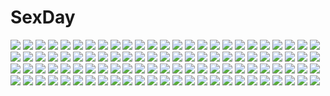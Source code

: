# SexDay
![](https://konachan.com/jpeg/a02cd82febf0ca7ab85ce44c3d5c5845/Konachan.com%20-%20292781%202girls%20boots%20candy%20cape%20chibi%20choker%20cosplay%20gloves%20green_hair%20halloween%20hat%20long_hair%20mask%20orange%20pink_eyes%20pink_hair%20shirosato%20skirt%20touhou.jpg)
![](https://konachan.com/image/37c7477f6d80226c394bb89e879b2bfb/Konachan.com%20-%20142767%20barefoot%20drink%20food%20ice_cream%20kuri_dora%20purple_hair%20red_eyes%20short_hair%20touhou%20yasaka_kanako.jpg)
![](https://konachan.com/image/815cb400b9032dfedf09ea1b42adf531/Konachan.com%20-%20230758%20hardgore_alice%20hatoda_ako%20himekawa_koyuki%20hk_%28zxd0554%29%20mahou_shoujo_ikusei_keikaku.jpg)
![](https://konachan.com/image/b13dbbd2b7bef0d32b50eab52fe3cdaf/Konachan.com%20-%20269774%202girls%20ass%20blonde_hair%20blue_eyes%20blue_hair%20blush%20brown_eyes%20cure_black%20cure_white%20dress%20long_hair%20n.g.%20panties%20precure%20short_hair%20underwear.jpg)
![](https://konachan.com/image/d13a09060bef0739aa99ee58b54660dc/Konachan.com%20-%2013489%20animal%20black_hair%20blonde_hair%20building%20clouds%20gloves%20group%20hat%20long_hair%20male%20nami%20nico_robin%20one_piece%20roronoa_zoro%20sanji%20short_hair%20usopp.jpg)
![](https://konachan.com/jpeg/042d0e8cb78cf06226c4d293bcb16831/Konachan.com%20-%20116599%20black_hair%20fingering%20game_cg%20kamishiro_honoka%20love_2_quad%20marmalade%20masturbation%20naruse_hirofumi%20panties%20pantyhose%20school_uniform%20underwear.jpg)
![](https://konachan.com/image/0bfff24de5ed26998682d203f792ab3a/Konachan.com%20-%20189501%20barefoot%20brown_hair%20dress%20long_hair%20original%20throtem.jpg)
![](https://konachan.com/image/9d42169ecb7bef7ef9a260b10e1e406a/Konachan.com%20-%20291343%20bow%20demon%20epic7%20fang%20gradient%20gray_hair%20headband%20horns%20kneehighs%20loli%20long_hair%20peachpa%20pointed_ears%20red_eyes%20skirt%20tail%20twintails%20white.jpg)
![](https://konachan.com/jpeg/6bd57cf6c1e0697b7bddc792a608c7ad/Konachan.com%20-%20161393%20black_hair%20blonde_hair%20blue_eyes%20brown_hair%20flowers%20green_eyes%20group%20key%20purple_eyes%20red_eyes%20rewrite%20senri_akane%20visualart%20white_hair%20yellow_eyes.jpg)
![](https://konachan.com/image/f177fe5a1529c6405a24819ad61c10f2/Konachan.com%20-%2058550%20beatmania%20blue_eyes%20kinoshita_ichi%20pink_hair%20watermark%20wink.jpg)
![](https://konachan.com/jpeg/485b777d958631a32343a2f939bed23c/Konachan.com%20-%20307039%20annyeongbangawo%20blade_%26_soul%20blue_eyes%20breasts%20brown_hair%20horns%20nipples%20nude%20tail.jpg)
![](https://konachan.com/image/f3e5cfd0312f0ba1ae69e6a35ec343b8/Konachan.com%20-%20106739%20animal_ears%20tagme%20tail%20taka_tony%20third-party_edit.jpg)
![](https://konachan.com/image/dd9df42a93cc15a64071145fe7a2d042/Konachan.com%20-%20249455%20animal%20brown_hair%20fish%20gengetsu_chihiro%20hakurei_reimu%20japanese_clothes%20miko%20red_eyes%20short_hair%20touhou.jpg)
![](https://konachan.com/jpeg/c9cc4a22e1072dc122223336545748d8/Konachan.com%20-%20268069%20animal_ears%20anthropomorphism%20azur_lane%20blue_eyes%20foxgirl%20gloves%20gray_hair%20japanese_clothes%20kawakaze_%28azur_lane%29%20long_hair%20nagishiro_mito%20sword%20weapon.jpg)
![](https://konachan.com/image/428645231fee0fc2b4006949caadc3cb/Konachan.com%20-%2087188%20animal%20animal_ears%20bird%20bunny_ears%20bunnygirl%20dress%20futami_ami%20gloves%20idolmaster%20natsu%20skirt%20thighhighs.jpg)
![](https://konachan.com/jpeg/50c987a720be77fb208e5c5ff2493b2c/Konachan.com%20-%20238123%20bra%20breasts%20brown_eyes%20brown_hair%20d.va%20long_hair%20overwatch%20panties%20signed%20tattoo%20umigraphics%20underwear%20white.jpg)
![](https://konachan.com/image/e2a7af68841ec660b4b727e04e29521b/Konachan.com%20-%20214418%20aliasing%20blue_eyes%20blue_hair%20bow%20dress%20hat%20long_hair%20moon%20original%20ribbons%20saraki.jpg)
![](https://konachan.com/jpeg/39fa544cef99ee43632a02d044c08504/Konachan.com%20-%20208077%20blonde_hair%20blush%20breasts%20cum%20green_eyes%20idolmaster%20idolmaster_cinderella_girls%20miyamoto_frederica%20nipples%20sex%20short_hair%20uncensored%20yoshimo.jpg)
![](https://konachan.com/jpeg/2db77b43e8e2867056535765c2e27ccb/Konachan.com%20-%20179894%202girls%20blonde_hair%20braids%20breasts%20cleavage%20cross%20dress%20gray_eyes%20leaves%20long_hair%20original%20pixiv_fantasia%20staff%20sword%20weapon%20white_hair%20yellow_eyes.jpg)
![](https://konachan.com/image/f3001fe259a0804bcc13700a07c15ad3/Konachan.com%20-%2040786%20brown_eyes%20brown_hair%20clannad%20furukawa_nagisa%20key%20logo%20short_hair%20zoom_layer.jpg)
![](https://konachan.com/jpeg/8a2fb3368033a458393409cdf45c6f25/Konachan.com%20-%20144187%20bakemonogatari%20book%20clouds%20fishine%20long_hair%20monogatari_%28series%29%20purple_eyes%20purple_hair%20school_uniform%20senjougahara_hitagi%20skirt%20thighhighs%20tie.jpg)
![](https://konachan.com/image/6bda71dd9d9a8cca83bbd211b20fdea7/Konachan.com%20-%2060899%20asahina_mikuru%20group%20koizumi_itsuki%20kyon%20male%20nagato_yuki%20nishiya_futoshi%20scan%20school_uniform%20suzumiya_haruhi%20suzumiya_haruhi_no_yuutsu.jpg)
![](https://konachan.com/jpeg/ff2c2438d3bb6a7f4999dbf09eb8be6a/Konachan.com%20-%2026763%20asahina_mikuru%20suzumiya_haruhi_no_yuutsu.jpg)
![](https://konachan.com/image/fab21e916b825bc3b431fd6c252ba878/Konachan.com%20-%2015931%20moon%20sailor_moon%20sailor_moon_%28character%29%20tsukino_usagi.jpg)
![](https://konachan.com/jpeg/1fb8ad3c2b2b17b6dd343be204ceb480/Konachan.com%20-%20183721%20calne_ca%20hatsune_miku%20jikeshibann%20long_hair%20navel%20pink_hair%20pussy%20red_eyes%20ribbons%20stockings%20third-party_edit%20twintails%20uncensored%20vocaloid.jpg)
![](https://konachan.com/image/4db614cfbed147ba27bf2c961541d38e/Konachan.com%20-%20266184%202girls%20bow%20brown_eyes%20brown_hair%20original%20school_uniform%20short_hair%20tie%20yasukura_%28shibu11%29.jpg)
![](https://konachan.com/jpeg/2237d15cd55d576856535353307ddde0/Konachan.com%20-%20131562%20animal%20black_eyes%20black_hair%20food%20game_cg%20hontani_kanae%20male%20pink_eyes%20rabbit%20red_eyes%20saga_planets%20short_hair%20tamaki_sakura%20tie%20white_hair.jpg)
![](https://konachan.com/image/1573f3f9c63797f071c7e01cb077decf/Konachan.com%20-%20160287%20ass%20boots%20brown_hair%20cake%20drink%20food%20long_hair%20orange_eyes%20powercat_%28buster9%29%20sasha_browse%20shingeki_no_kyojin%20translation_request%20uniform.jpg)
![](https://konachan.com/jpeg/90259dc623b4fbe3f84d5d399ea431b8/Konachan.com%20-%20120951%20aqua_eyes%20aqua_hair%20ass%20bikini%20blush%20breasts%20long_hair%20nipples%20pointed_ears%20sukesan%20swimsuit%20tagme.jpg)
![](https://konachan.com/image/4f22528a0c05ea47f550a7a2c799aebf/Konachan.com%20-%2023815%20tagme.jpg)
![](https://konachan.com/image/5ff75994414b46153c55214cc6318760/Konachan.com%20-%20240220%20love_live%21_school_idol_project%20love_live%21_sunshine%21%21%20nanotsuki%20watanabe_you.jpg)
![](https://konachan.com/image/5c7e03ffcbf06e1cb5a9c18b9a66eebd/Konachan.com%20-%20164372%20amamine%20blue_eyes%20blush%20ia%20long_hair%20vocaloid.jpg)
![](https://konachan.com/image/253cc0ea0d5d207304c4b94750a590d9/Konachan.com%20-%2014302%20anthropomorphism%20os-tan%20windows%20xp.jpg)
![](https://konachan.com/image/ae2416921ee81c6bc9fc8abad5b31653/Konachan.com%20-%2013365%20fujisawa_yayoi%20machida_ayaka%20taka_tony%20uchuu_no_stellvia.jpg)
![](https://konachan.com/image/f5eb8c9514c0da424c75b523cbc89cb3/Konachan.com%20-%20204001%20aqua_eyes%20aqua_hair%20bed%20breasts%20cropped%20doyora%20leek%20long_hair%20navel%20nipples%20nude%20pussy%20spread_legs%20thighhighs%20twintails%20uncensored%20vocaloid.jpg)
![](https://konachan.com/image/a3b500f36a483e55f2d38132121f7bf5/Konachan.com%20-%2062535%20ayasaki_hayate%20hayate_no_gotoku%20male%20sanzenin_nagi%20vector.jpg)
![](https://konachan.com/jpeg/fd6bb87909615785f1e402b6aebf1fb5/Konachan.com%20-%20263794%20braids%20brown_eyes%20brown_hair%20cherry_blossoms%20clouds%20dress%20flowers%20grass%20hat%20long_hair%20original%20summer%20summer_dress%20tagme_%28artist%29%20train.jpg)
![](https://konachan.com/image/77d42838cec98b44d23803b190cccbb8/Konachan.com%20-%2068797%20fuura_kafuka%20hito_nami%20itoshiki_rin%20kaga_ai%20kimura_kaere%20kitsu_chiri%20komori_kiri%20mitama_mayo%20nezu_miko%20okusa_manami%20oora_kanako%20otonashi_meru.jpg)
![](https://konachan.com/image/f2aa25464ac2595369e21db5e510ac57/Konachan.com%20-%2022727%20crazy_clover_club%20hisui%20kohaku%20maid%20shingetsutan_tsukihime%20sion_eltnam_atlasia%20tohno_akiha%20twins.jpg)
![](https://konachan.com/image/94cfec3842dadca63d07429bf03166fe/Konachan.com%20-%20278793%20darling_in_the_franxx%20dress%20drums%20group%20guitar%20horns%20instrument%20microphone%20moon_yuzuriha%20piano%20thighhighs%20twintails%20zero_two.jpg)
![](https://konachan.com/image/79883d2b4218aaa2536bdc0dacfe3743/Konachan.com%20-%2082087%20braids%20breasts%20cleavage%20hat%20hong_meiling%20red_hair%20touhou%20watermark%20x-boy.jpg)
![](https://konachan.com/image/5cc5d4af62d873bc3879a5b28fa3371a/Konachan.com%20-%2096985%20ass%20bondage%20boots%20cowgirl%20fang%20franco_il_nero%20hat%20nitroplus%20ni%CE%B8%20panties%20thighhighs%20underwear%20zoku_satsuriku_no_jango.jpg)
![](https://konachan.com/image/bb266b51cd6bc796f3df929557ff6861/Konachan.com%20-%2031725%20blonde_hair%20computer%20favorite%20game_cg%20happy_margaret%21%20kokonoka%20minahase_karin%20school_uniform.jpg)
![](https://konachan.com/jpeg/ef2baf83e7e50e19e7cf0564efdbadf1/Konachan.com%20-%20248409%20apple%20blush%20bow%20catgirl%20cherry%20food%20fruit%20hasune%20headdress%20ice_cream%20long_hair%20orange_hair%20original%20purple_eyes%20strawberry%20tail%20thighhighs%20waitress.jpg)
![](https://konachan.com/image/e753cf44980dfad84e23ab210d362c81/Konachan.com%20-%20100640%20ai_%28aria%29%20alicia_florence%20animal%20aria%20aria_pokoteng%20boat%20building%20cat%20ghostshell0083%20mizunashi_akari%20sky.jpg)
![](https://konachan.com/image/9ece66a254d18a9b73aa1387f54d6a15/Konachan.com%20-%20301172%20barefoot%20bodysuit%20dark_skin%20gloves%20gray_eyes%20gray_hair%20pokemon%20saitou_%28pokemon%29%20short_hair%20shorts%20signed%20uenoryoma.jpg)
![](https://konachan.com/jpeg/2fb91173fd66f472afc0ac1da3a0bbcd/Konachan.com%20-%20141011%20blush%20brown_eyes%20erect_nipples%20game_cg%20kobuichi%20muririn%20nopan%20pink_hair%20pussy%20short_hair%20tenshinranman%20tokiwa_mahiro%20uncensored%20vibrator%20yuzusoft.jpg)
![](https://konachan.com/jpeg/fd2838b7c76933d251a76438bdb5af52/Konachan.com%20-%20292128%20anus%20ass%20binkan%21_kanojo%20black_hair%20censored%20dildo%20game_cg%20headband%20long_hair%20maid%20nopan%20po_%28artist%29%20pussy%20pussy_juice%20thighhighs%20vibrator.jpg)
![](https://konachan.com/jpeg/28d51ff53c3bfb1766b6027b2d608c54/Konachan.com%20-%2036797%20iwasaki_minami%20kobayakawa_yutaka%20lucky_star.jpg)
![](https://konachan.com/jpeg/ef084f6d1876cc7a2d45d7cc6f479ae5/Konachan.com%20-%20115288%20amagase_yuuki%20bloomers%20breasts%20game_cg%20gym_uniform%20iizuki_tasuku%20lovely_x_cation%20nipples%20pink_hair%20wet.jpg)
![](https://konachan.com/jpeg/6abfec30ec9c9cbf514096961a698d0a/Konachan.com%20-%20197385%20blush%20breasts%20brown_eyes%20brown_hair%20cum%20game_cg%20giga%20kiss_bell%20marui%20nagatsuda_yumi%20nipples%20nude%20penis%20pussy%20sex%20twintails%20uncensored%20wet.jpg)
![](https://konachan.com/jpeg/3286c7c82e69522771217b0525c7b02b/Konachan.com%20-%20172799%20breasts%20kujou_rin%20nipples%20no_bra%20nude%20open_shirt%20ponytail%20to_love_ru%20to_love_ru_darkness%20vector%20white.jpg)
![](https://konachan.com/jpeg/5a3a672a4c9a3171afae1977be4e42be/Konachan.com%20-%2058597%20akira.jpg)
![](https://konachan.com/image/53f7ce129b346689565530a8b87c4e66/Konachan.com%20-%20164451%20a_luo%20brown_eyes%20brown_hair%20cape%20flowers%20petals%20rose%20ruby_rose%20rwby.jpg)
![](https://konachan.com/jpeg/30ed3d933d438a1dadb4b5bba3c664d1/Konachan.com%20-%20252571%20black_hair%20couch%20game_cg%20panties%20ponytail%20school_uniform%20skirt_lift%20sleeping%20spread_legs%20staffing%20underwear%20urozuki_akira%20yanase_mashiho.jpg)
![](https://konachan.com/image/ab86c161d764ad1e641eb73fb9f851fe/Konachan.com%20-%2037657%20arcana_heart.jpg)
![](https://konachan.com/image/517f04d110417ee8245802209d2e7dae/Konachan.com%20-%20262832%202girls%20breasts%20brown_eyes%20brown_hair%20hug%20long_hair%20navel%20no_bra%20open_shirt%20panties%20short_hair%20skirt%20thighhighs%20underwear%20undressing%20yellow_eyes.jpg)
![](https://konachan.com/jpeg/feb589a25ee6413b9f0d487876cd96ce/Konachan.com%20-%20147194%20blush%20breasts%20censored%20game_cg%20long_hair%20marmalade%20navel%20night%20nipples%20nude%20purple_eyes%20purple_hair%20pussy%20pussy_juice%20takamiya_kuon%20wet.jpg)
![](https://konachan.com/image/d5c6e8834933379c10afbd58ed6856d9/Konachan.com%20-%2027511%20ef%20ef_a_fairy_tale_of_the_two%20ef_a_tale_of_memories%20minori%20shindou_kei.jpg)
![](https://konachan.com/image/83d3c5bed3a5bfc01d67aded94e4e82f/Konachan.com%20-%2014868%20himura_kenshin%20japanese_clothes%20kamiya_kaoru%20male%20rurouni_kenshin%20sword%20tree%20weapon.jpg)
![](https://konachan.com/image/f5e6b2c178c1e917264aee17cf541620/Konachan.com%20-%20203493%20black_hair%20dress%20flowers%20headband%20ribbons%20short_hair%20space%20summer_dress%20vocaloid%20vocaloid_china%20weitu%20yuezheng_ling.jpg)
![](https://konachan.com/image/516934c7ba5027b92b9ca4d7990afa67/Konachan.com%20-%2026184%20black_hair%20gloves%20kooh%20long_hair%20pangya%20red_eyes%20twintails%20windmill.jpeg)
![](https://konachan.com/image/9eecd1bc1eb70f7bf01ea308c4cdfb20/Konachan.com%20-%2087830%20panties%20signed%20tagme%20underwear%20yamashita_shunya.jpg)
![](https://konachan.com/jpeg/5a2fdd909b3412aa5846e0c5d714efa4/Konachan.com%20-%20129624%20aqua_eyes%20aqua_hair%20butterfly%20dress%20flowers%20hatsune_miku%20tsukumo%20vocaloid.jpg)
![](https://konachan.com/image/b78c77a2e6e774b6474c178527f6c5a6/Konachan.com%20-%20135381%20aoki_lapis%20katana%20shinryou_rei%20sword%20vocaloid%20weapon.jpg)
![](https://konachan.com/jpeg/76cce53af8e2a907a6af052d8be20b33/Konachan.com%20-%20270428%20anus%20aqua_eyes%20ass%20barefoot%20blush%20braids%20daraku_royal_seishoujo%20dress%20game_cg%20giuniu%20long_hair%20nopan%20pussy%20seina%20uncensored%20white_hair.jpg)
![](https://konachan.com/jpeg/592233851809322933963aacb977b084/Konachan.com%20-%2087256%20blue_hair%20panty_%26_stocking_with_garterbelt%20stocking_%28character%29.jpg)
![](https://konachan.com/image/fa4e6f94929e9370b974fb5e24541877/Konachan.com%20-%2033041%20artoria_pendragon_%28all%29%20fate_%28series%29%20fate_stay_night%20saber%20saber_alter.jpg)
![](https://konachan.com/image/03c8c00b15dd08e2d9241648b6c0d3e6/Konachan.com%20-%20229927%20ass%20blush%20bow%20bra%20breasts%20brown_hair%20condom%20couch%20long_hair%20nipples%20original%20panties%20purple_eyes%20ryo%20skirt%20thighhighs%20twintails%20underwear%20undressing.jpg)
![](https://konachan.com/jpeg/72b29fe39755f34cebd632b94acb14a5/Konachan.com%20-%2040957%20aquaplus%20kouno_harumi%20leaf%20mitsumi_misato%20pink_hair%20school_uniform%20thighhighs%20to_heart%20to_heart_2%20to_heart_2_another_days.jpg)
![](https://konachan.com/image/b9d35fab4ff6130ae76ad74bc908486b/Konachan.com%20-%206676%20milfa_%28platinum_wind%29%20moekibara_fumitake%20platinum_wind_hoshi_no_shi_ga_kikoetara%20tagme.jpg)
![](https://konachan.com/jpeg/1492cea4cee33f155d6f6c5e6fd34ca9/Konachan.com%20-%2030362%20maria%20sayonara_zetsubou_sensei.jpg)
![](https://konachan.com/image/8b0b22bd6eea50b974ab6ecbf0fbc103/Konachan.com%20-%2019661%20hermes%20kino%20kino_no_tabi%20kuroboshi_kouhaku.jpg)
![](https://konachan.com/image/200d0e71dcdcc699b973a701e5217683/Konachan.com%20-%20196924%20blonde_hair%20blue_eyes%20flowers%20panties%20petals%20ribbons%20sawamura_spencer_eriri%20school_uniform%20tailam%20thighhighs%20twintails%20underwear%20water.jpg)
![](https://konachan.com/image/afbefea76ef497308b09ced3c3decaae/Konachan.com%20-%20186059%20akairo_no_mako%20bikini%20blush%20breasts%20cleavage%20demon%20koakuma%20long_hair%20pointed_ears%20ponytail%20red_eyes%20red_hair%20swimsuit%20tail%20touhou%20water%20wings.jpg)
![](https://konachan.com/jpeg/380aff0f3c5e1b5a6def48d9839136cc/Konachan.com%20-%20260605%20brown_hair%20japanese_clothes%20long_hair%20red_eyes%20tagme_%28artist%29%20umbrella%20vocaloid%20vocaloid_china%20yuezheng_ling.jpg)
![](https://konachan.com/jpeg/5f0fcc502f8fd5a2afab53991f4257ef/Konachan.com%20-%20105160%20aqua_hair%20ass%20blue_eyes%20condom%20hatsune_miku%20kawasumi%20long_hair%20panties%20twintails%20underwear%20vocaloid.jpg)
![](https://konachan.com/jpeg/87804c27e515f99fa30827e12bad2de6/Konachan.com%20-%20226187%20bed%20blonde_hair%20breasts%20brown_hair%20christina_dorn%20efa%20flat_chest%20fue%20katahane%20kiss%20long_hair%20nipples%20nude%20yuri.jpg)
![](https://konachan.com/image/2530f2e5c76139067fb9a4bf7a12177b/Konachan.com%20-%20295201%20anus%20black_hair%20blush%20boots%20censored%20cum%20dress%20green_eyes%20group%20mary_%28pokemon%29%20masturbation%20nopan%20penis%20pokemon%20pussy%20short_hair%20spread_legs%20twintails.jpg)
![](https://konachan.com/image/de4b1107669b89989ae103b8a8b586f2/Konachan.com%20-%20261274%20ass%20bed%20blonde_hair%20bloomers%20dark_skin%20fate_%28series%29%20gym_uniform%20illyasviel_von_einzbern%20kneehighs%20loli%20long_hair%20tagme_%28artist%29%20yellow_eyes.jpg)
![](https://konachan.com/image/3114f13b8a6d295fb2051f44dc07f0e9/Konachan.com%20-%2022515%20beach%20bikini%20breasts%20cleavage%20green_hair%20inukami%20megami%20scan%20swimsuit%20topless%20youko.jpg)
![](https://konachan.com/jpeg/5a2cfd2aaa90c574050871b4fb2e61ba/Konachan.com%20-%20206172%20azarashi_soft%20cropped%20kamitsurugi_ouka%20long_hair%20maid%20mikogami_haruruko%20royal_garden%20school_uniform%20skirt%20thighhighs%20tie%20yue_%28royal_garden%29.jpg)
![](https://konachan.com/jpeg/93688a162a20da8102c971ed8edc44e5/Konachan.com%20-%20295490%20blue_eyes%20blush%20bow%20braids%20garter%20gloves%20green_eyes%20green_hair%20headband%20long_hair%20nijisanji%20ponytail%20skirt%20tie%20twintails%20uniform%20white%20wristwear%20yuusa.jpg)
![](https://konachan.com/image/73c907724192b7fdc56f3e8f21a862fb/Konachan.com%20-%2062403%20all_male%20anthropomorphism%20axis_powers_hetalia%20dragon%20kitsuta%20male%20tears%20united_kingdom_%28hetalia%29.jpg)
![](https://konachan.com/image/826b325f2ac7446e7fd6db9e08ef68d2/Konachan.com%20-%20151840%20animal%20bakemonogatari%20blush%20bondage%20brown_eyes%20brown_hair%20mogu%20monogatari_%28series%29%20pussy_juice%20school_swimsuit%20sengoku_nadeko%20snake%20swimsuit.jpg)
![](https://konachan.com/image/0d47d208e897822b126bed4cdf07719f/Konachan.com%20-%20288553%20close%20long_hair%20pink_eyes%20polychromatic%20ram_%28ramlabo%29%20school_uniform%20tokyo_chronos%20tougoku_yuria%20twintails.jpg)
![](https://konachan.com/jpeg/46056aec15735d5c597dbd8e03145144/Konachan.com%20-%2069420%20amakura%20black_hair%20game_cg%20glasses%20gun%20id_-rebirth_session-%20long_hair%20ponytail%20root_nuko%20saionji_kyouko%20weapon.jpg)
![](https://konachan.com/image/9094af8af33439cf2555b53766dbad69/Konachan.com%20-%2059552%20hanato_kobato%20ioryogi%20kobato%20vector.jpg)
![](https://konachan.com/image/16e9335df5a98c2ce8a78cf2e9e7abe3/Konachan.com%20-%2074853%20idolmaster%20kisaragi_chihaya%20minase_iori%20takatsuki_yayoi.jpg)
![](https://konachan.com/image/c92c21501c30b7f035dc385653e9fbc3/Konachan.com%20-%20293932%20ass%20bra%20green_eyes%20matokechi%20open_shirt%20original%20panties%20twintails%20underwear.jpg)
![](https://konachan.com/image/c9c17db2e2984c290ac423b0c733672b/Konachan.com%20-%2081979%20blood%20butterfly%20fang%20kirishiki_sunako%20red_eyes%20shiki%20vampire.jpg)
![](https://konachan.com/image/0eab39b29a7803c3c3944dd5cd5ad5d2/Konachan.com%20-%20160016%20clouds%20dress%20flowers%20leaves%20long_hair%20megurine_luka%20pink_hair%20sky%20summer_dress%20tottsuan%20vocaloid.jpg)
![](https://konachan.com/image/3f40feb3373cebc27c90c2770c6b92ad/Konachan.com%20-%2070236%20mecha%20mechagirl%20mobile_suit_gundam%20space%20sword%20weapon.jpg)
![](https://konachan.com/image/26c4b80f5debd5928bae3791670b94e3/Konachan.com%20-%2066604%20amane_suzuha%20faris_nyannyan%20ginka_sima%20group%20hashida_itaru%20hug%20kiryuu_moeka%20makise_kurisu%20okabe_rintarou%20shiina_mayuri%20steins%3Bgate%20urushibara_ruka.jpg)
![](https://konachan.com/jpeg/837330ff5c2122eef32ed3f982ae4e5a/Konachan.com%20-%2045612%20blue_eyes%20blush%20bow%20brown_hair%20dress%20green_hair%20headdress%20maid%20mito_mashiro%20moekibara_fumitake%20purple_eyes%20ribbons%20tayutama%20twintails.jpg)
![](https://konachan.com/jpeg/f3397ba0a25254a8279d8151c22e4c69/Konachan.com%20-%20183818%20balala_the_fairies%20bunny%20dress%20flowers%20headband%20headphones%20petals%20prophet_heart%20red_hair%20rose%20short_hair%20thighhighs%20wristwear.jpg)
![](https://konachan.com/jpeg/9d1fc186f301a416bbdab5d911e7abb5/Konachan.com%20-%20196698%20agrt%20blonde_hair%20blue_eyes%20gradient%20logo%20long_hair%20saenai_heroine_no_sodatekata%20sawamura_spencer_eriri%20school_uniform%20tears%20twintails.jpg)
![](https://konachan.com/image/6c29856470f0646d7dff34fd5b927806/Konachan.com%20-%20302853%20apron%20aqua_eyes%20blush%20breasts%20cleavage%20cross%20flowers%20gloves%20grass%20green_hair%20hat%20headdress%20navel%20necklace%20nun%20short_hair%20signed%20tree%20witch%20witch_hat.jpg)
![](https://konachan.com/image/dadd2ac0511011ef1ce526a2e85feb57/Konachan.com%20-%2080243%20animal%20cat%20mabinogi%20panties%20skirt%20skirt_lift%20underwear.jpg)
![](https://konachan.com/image/2294a511ad049911ee5f4e2d8e296fc8/Konachan.com%20-%20184031%20alice_in_wonderland%20alice_%28wonderland%29%20lolita_fashion%20ryohka.jpg)
